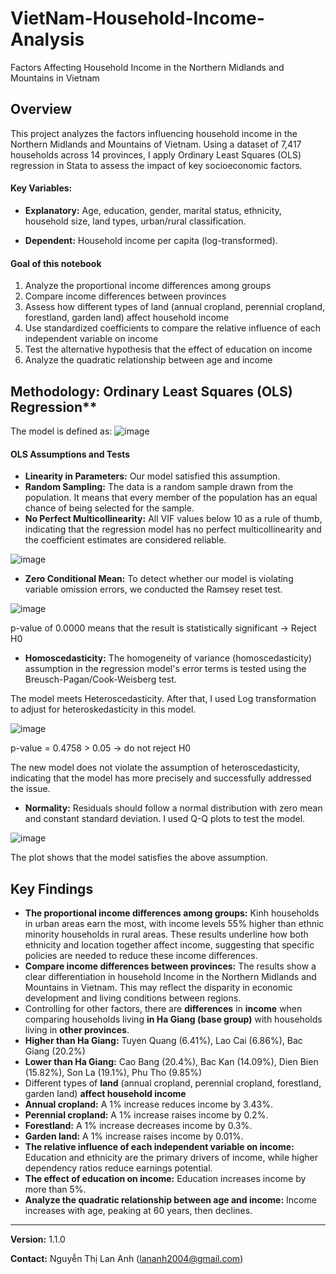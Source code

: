 # VietNam-Household-Income-Analysis

Factors Affecting Household Income in the Northern Midlands and Mountains in Vietnam

## Overview
This project analyzes the factors influencing household income in the Northern Midlands and Mountains of Vietnam. Using a dataset of 7,417 households across 14 provinces, I apply Ordinary Least Squares (OLS) regression in Stata to assess the impact of key socioeconomic factors.

#### Key Variables:

- **Explanatory:** Age, education, gender, marital status, ethnicity, household size, land types, urban/rural classification.

- **Dependent:** Household income per capita (log-transformed).

#### Goal of this notebook

1. Analyze the proportional income differences among groups
2. Compare income differences between provinces
3. Assess how different types of land (annual cropland, perennial cropland, forestland, garden land) affect household income
4. Use standardized coefficients to compare the relative influence of each independent variable on income
5. Test the alternative hypothesis that the effect of education on income
6. Analyze the quadratic relationship between age and income
   
## Methodology: Ordinary Least Squares (OLS) Regression**
The model is defined as: 
![image](https://github.com/user-attachments/assets/fd918d89-a6f1-4e36-9b14-3ccc3f1da604)

#### OLS Assumptions and Tests

- **Linearity in Parameters:** Our model satisfied this assumption.
- **Random Sampling:** The data is a random sample drawn from the population. It means that every member of the population has an equal chance of being selected for the sample.
- **No Perfect Multicollinearity:** All VIF values below 10 as a rule of thumb, indicating that the regression model has no perfect multicollinearity and the coefficient estimates are considered reliable.

![image](https://github.com/user-attachments/assets/2670676d-03c9-4012-8882-4030195e2668)

- **Zero Conditional Mean:** To detect whether our model is violating variable omission errors, we conducted the Ramsey reset test.

![image](https://github.com/user-attachments/assets/92b5a657-b315-446e-8158-6575bcb68017)

p-value of 0.0000 means that the result is statistically significant -> Reject H0

- **Homoscedasticity:** The homogeneity of variance (homoscedasticity) assumption in the regression model's error terms is tested using the Breusch-Pagan/Cook-Weisberg test.

The model meets Heteroscedasticity. After that, I used Log transformation to adjust for heteroskedasticity in this model.

![image](https://github.com/user-attachments/assets/988f4d0d-050e-48c9-a7c8-dd2ab4815e4f)

p-value = 0.4758 > 0.05 -> do not reject H0

The new model does not violate the assumption of heteroscedasticity, indicating that the model has more precisely and successfully addressed the issue.

- **Normality:** Residuals should follow a normal distribution with zero mean and constant standard deviation. I used Q-Q plots to test the model.
  
![image](https://github.com/user-attachments/assets/2d004adb-c275-4eb7-a018-8d924ea78f39)

The plot shows that the model satisfies the above assumption.

## Key Findings

- **The proportional income differences among groups:** Kinh households in urban areas earn the most, with income levels 55% higher than ethnic minority households in rural areas. These results underline how both ethnicity and location together affect income, suggesting that specific policies are needed to reduce these income differences.
- **Compare income differences between provinces:** The results show a clear differentiation in household Income in the Northern Midlands and Mountains in Vietnam. This may reflect the disparity in economic development and living conditions between regions.
- Controlling for other factors, there are **differences** in **income** when comparing households living **in Ha Giang (base group)** with households living in **other provinces**.
- **Higher than Ha Giang:** Tuyen Quang (6.41%), Lao Cai (6.86%), Bac Giang (20.2%)
- **Lower than Ha Giang:** Cao Bang (20.4%), Bac Kan (14.09%), Dien Bien (15.82%), Son La (19.1%), Phu Tho (9.85%)
- Different types of **land** (annual cropland, perennial cropland, forestland, garden land) **affect household income**
- **Annual cropland:** A 1% increase reduces income by 3.43%.
- **Perennial cropland:** A 1% increase raises income by 0.2%.
- **Forestland:** A 1% increase decreases income by 0.3%.
- **Garden land:** A 1% increase raises income by 0.01%.
- **The relative influence of each independent variable on income:** Education and ethnicity are the primary drivers of income, while higher dependency ratios reduce earnings potential.
- **The effect of education on income:** Education increases income by more than 5%.
- **Analyze the quadratic relationship between age and income:** Income increases with age, peaking at 60 years, then declines.
---

**Version:** 1.1.0

**Contact:** Nguyễn Thị Lan Anh ([lananh2004@gmail.com](lananh2004@gmail.com))

